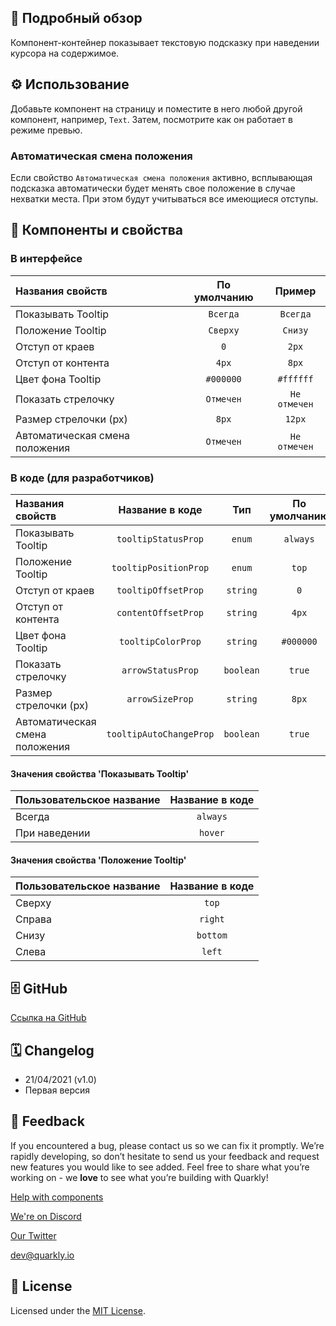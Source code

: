 ## 📖 Подробный обзор

Компонент-контейнер показывает текстовую подсказку при наведении курсора на содержимое.

## ⚙️ Использование

Добавьте компонент на страницу и поместите в него любой другой компонент, например, `Text`. Затем, посмотрите как он работает в режиме превью.

### Автоматическая смена положения

Если свойство `Автоматическая смена положения` активно, всплывающая подсказка автоматически будет менять свое положение в случае нехватки места. При этом будут учитываться все имеющиеся отступы.

## 🧩 Компоненты и свойства

### В интерфейсе

| Названия свойств               | По умолчанию |    Пример    |
| :----------------------------- | :----------: | :----------: |
| Показывать Tooltip             |   `Всегда`   |   `Всегда`   |
| Положение Tooltip              |   `Сверху`   |   `Снизу`    |
| Отступ от краев                |     `0`      |    `2px`     |
| Отступ от контента             |    `4px`     |    `8px`     |
| Цвет фона Tooltip              |  `#000000`   |  `#ffffff`   |
| Показать стрелочку             |  `Отмечен`   | `Не отмечен` |
| Размер стрелочки (px)          |    `8px`     |    `12px`    |
| Автоматическая смена положения |  `Отмечен`   | `Не отмечен` |

### В коде (для разработчиков)

| Названия свойств               |     Название в коде     |    Тип    | По умолчанию |  Пример   |
| :----------------------------- | :---------------------: | :-------: | :----------: | :-------: |
| Показывать Tooltip             |   `tooltipStatusProp`   |  `enum`   |   `always`   |  `hover`  |
| Положение Tooltip              |  `tooltipPositionProp`  |  `enum`   |    `top`     | `bottom`  |
| Отступ от краев                |   `tooltipOffsetProp`   | `string`  |     `0`      |   `2px`   |
| Отступ от контента             |   `contentOffsetProp`   | `string`  |    `4px`     |   `8px`   |
| Цвет фона Tooltip              |   `tooltipColorProp`    | `string`  |  `#000000`   | `#ffffff` |
| Показать стрелочку             |    `arrowStatusProp`    | `boolean` |    `true`    |  `false`  |
| Размер стрелочки (px)          |     `arrowSizeProp`     | `string`  |    `8px`     |  `12px`   |
| Автоматическая смена положения | `tooltipAutoChangeProp` | `boolean` |    `true`    |  `false`  |

#### Значения свойства 'Показывать Tooltip'

| Пользовательское название | Название в коде |
| :------------------------ | :-------------: |
| Всегда                    |    `always`     |
| При наведении             |     `hover`     |

#### Значения свойства 'Положение Tooltip'

| Пользовательское название | Название в коде |
| :------------------------ | :-------------: |
| Сверху                    |      `top`      |
| Справа                    |     `right`     |
| Снизу                     |    `bottom`     |
| Слева                     |     `left`      |

## 🗄 GitHub

[Ссылка на GitHub](https://github.com/quarkly/community-kit/tree/master/src/Tooltip)

## 🗓 Changelog

-   21/04/2021 (v1.0)
-   Первая версия

## 📮 Feedback

If you encountered a bug, please contact us so we can fix it promptly. We’re rapidly developing, so don’t hesitate to send us your feedback and request new features you would like to see added. Feel free to share what you’re working on - we **love** to see what you’re building with Quarkly!

[Help with components](https://community.quarkly.io/c/requests/11)

[We're on Discord](https://discord.gg/f9KhSMGX)

[Our Twitter](https://twitter.com/quarklyapp)

[dev@quarkly.io](mailto:dev@quarkly.io)

## 📝 License

Licensed under the [MIT License](https://raw.githubusercontent.com/quarkly/community-kit/master/LICENSE).
